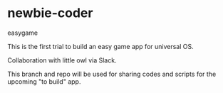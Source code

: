 # newbie-coder
easygame

This is the first trial to build an easy game app for universal OS.

Collaboration with little owl via Slack. 

This branch and repo will be used for sharing codes and scripts for the upcoming "to build" app. 
